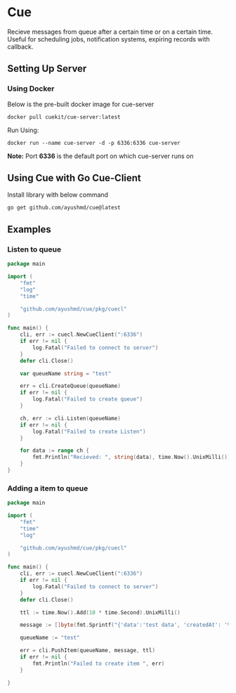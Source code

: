 ﻿# Cue

Recieve messages from queue after a certain time or on a certain time. Useful for scheduling jobs, notification systems, expiring records with callback. 

## Setting Up Server

### Using Docker

Below is the pre-built docker image for cue-server

```
docker pull cuekit/cue-server:latest
```

Run Using:
```
docker run --name cue-server -d -p 6336:6336 cue-server
```

**Note:** Port **6336** is the default port on which cue-server runs on

## Using Cue with Go Cue-Client

Install library with below command

```
go get github.com/ayushmd/cue@latest
```

## Examples
### Listen to queue

```go
package main

import (
	"fmt"
	"log"
	"time"

	"github.com/ayushmd/cue/pkg/cuecl"
)

func main() {
	cli, err := cuecl.NewCueClient(":6336")
	if err != nil {
		log.Fatal("Failed to connect to server")
	}
	defer cli.Close()

	var queueName string = "test"

	err = cli.CreateQueue(queueName)
	if err != nil {
		log.Fatal("Failed to create queue")
	}

	ch, err := cli.Listen(queueName)
	if err != nil {
		log.Fatal("Failed to create Listen")
	}

	for data := range ch {
		fmt.Println("Recieved: ", string(data), time.Now().UnixMilli())
	}
}
```

### Adding a item to queue

```go
package main

import (
	"fmt"
	"time"
	"log"

	"github.com/ayushmd/cue/pkg/cuecl"
)

func main() {
	cli, err := cuecl.NewCueClient(":6336")
	if err != nil {
		log.Fatal("Failed to connect to server")
	}
	defer cli.Close()

	ttl := time.Now().Add(10 * time.Second).UnixMilli()

	message := []byte(fmt.Sprintf("{'data':'test data', 'createdAt': '%d'}", time.Now().UnixMilli()))

	queueName := "test"

	err = cli.PushItem(queueName, message, ttl)
	if err != nil {
		fmt.Println("Failed to create item ", err)
	}

}
```
